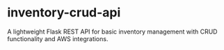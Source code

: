 # inventory-crud-api
A lightweight Flask REST API for basic inventory management with CRUD functionality and AWS integrations.
